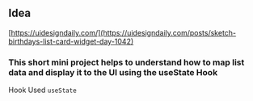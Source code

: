 ## Idea

[https://uidesigndaily.com/](https://uidesigndaily.com/posts/sketch-birthdays-list-card-widget-day-1042)

### This short mini project helps to understand how to map list data and display it to the UI using the useState Hook

Hook Used `useState`
